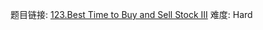 题目链接: [123.Best Time to Buy and Sell Stock III][1]
难度: Hard

[1]: https://leetcode.com/problems/best-time-to-buy-and-sell-stock-iii/